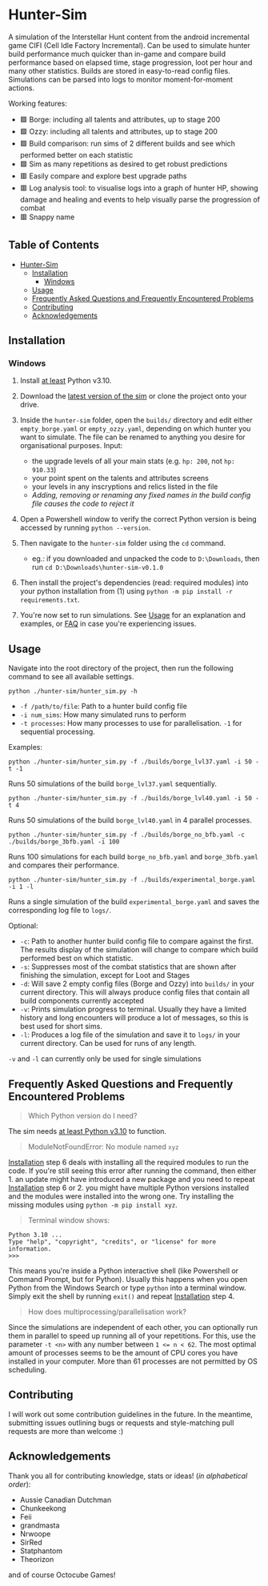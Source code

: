# Hunter-Sim

A simulation of the Interstellar Hunt content from the android incremental game CIFI (Cell Idle Factory Incremental). Can be used to simulate hunter build performance much quicker than in-game and compare build performance based on elapsed time, stage progression, loot per hour and many other statistics. Builds are stored in easy-to-read config files. Simulations can be parsed into logs to monitor moment-for-moment actions.

Working features:

- 🟩 Borge: including all talents and attributes, up to stage 200
- 🟩 Ozzy: including all talents and attributes, up to stage 200
- 🟩 Build comparison: run sims of 2 different builds and see which performed better on each statistic
- 🟩 Sim as many repetitions as desired to get robust predictions
- 🟥 Easily compare and explore best upgrade paths
- 🟥 Log analysis tool: to visualise logs into a graph of hunter HP, showing damage and healing and events to help visually parse the progression of combat
- 🟥 Snappy name

## Table of Contents

- [Hunter-Sim](#hunter-sim)
  - [Installation](#installation)
    - [Windows](#windows)
  - [Usage](#usage)
  - [Frequently Asked Questions and Frequently Encountered Problems](#frequently-asked-questions-and-frequently-encountered-problems)
  - [Contributing](#contributing)
  - [Acknowledgements](#acknowledgements)

## Installation

### Windows

1. Install <ins>at least</ins> Python v3.10.

2. Download the [latest version of the sim](https://github.com/bhnn/hunter-sim/releases) or clone the project onto your drive.

3. Inside the `hunter-sim` folder, open the `builds/` directory and edit either `empty_borge.yaml` or `empty_ozzy.yaml`, depending on which hunter you want to simulate. The file can be renamed to anything you desire for organisational purposes. Input:
    - the upgrade levels of all your main stats (e.g. `hp: 200`, not `hp: 910.33`)
    - your point spent on the talents and attributes screens
    - your levels in any inscryptions and relics listed in the file
    - *Adding, removing or renaming any fixed names in the build config file causes the code to reject it*

4. Open a Powershell window to verify the correct Python version is being accessed by running `python --version`.

5. Then navigate to the `hunter-sim` folder using the `cd` command.
    - eg.: if you downloaded and unpacked the code to `D:\Downloads`, then run `cd D:\Downloads\hunter-sim-v0.1.0`

6. Then install the project's dependencies (read: required modules) into your python installation from (1) using `python -m pip install -r requirements.txt`.

7. You're now set to run simulations. See [Usage](#usage) for an explanation and examples, or [FAQ](#faq) in case you're experiencing issues.

## Usage

Navigate into the root directory of the project, then run the following command to see all available settings.

    python ./hunter-sim/hunter_sim.py -h

- `-f /path/to/file`: Path to a hunter build config file
- `-i num_sims`: How many simulated runs to perform
- `-t processes`: How many processes to use for parallelisation. `-1` for sequential processing.

Examples:

    python ./hunter-sim/hunter_sim.py -f ./builds/borge_lvl37.yaml -i 50 -t -1
Runs 50 simulations of the build `borge_lvl37.yaml` sequentially.

    python ./hunter-sim/hunter_sim.py -f ./builds/borge_lvl40.yaml -i 50 -t 4
Runs 50 simulations of the build `borge_lvl40.yaml` in 4 parallel processes.

    python ./hunter-sim/hunter_sim.py -f ./builds/borge_no_bfb.yaml -c ./builds/borge_3bfb.yaml -i 100
Runs 100 simulations for each build `borge_no_bfb.yaml` and `borge_3bfb.yaml` and compares their performance.

    python ./hunter-sim/hunter_sim.py -f ./builds/experimental_borge.yaml -i 1 -l
Runs a single simulation of the build `experimental_borge.yaml` and saves the corresponding log file to `logs/`.

Optional:

- `-c`: Path to another hunter build config file to compare against the first. The results display of the simulation will change to compare which build performed best on which statistic.
- `-s`: Suppresses most of the combat statistics that are shown after finishing the simulation, except for Loot and Stages
- `-d`: Will save 2 empty config files (Borge and Ozzy) into `builds/` in your current directory. This will always produce config files that contain all build components currently accepted
- `-v`: Prints simulation progress to terminal. Usually they have a limited history and long encounters will produce a lot of messages, so this is best used for short sims.
- `-l`: Produces a log file of the simulation and save it to `logs/` in your current directory. Can be used for runs of any length.

`-v` and `-l` can currently only be used for single simulations

## Frequently Asked Questions and Frequently Encountered Problems

> Which Python version do I need?

The sim needs <ins>at least Python v3.10</ins> to function.

> ModuleNotFoundError: No module named `xyz`

[Installation](#installation) step 6 deals with installing all the required modules to run the code. If you're still seeing this error after running the command, then either 1. an update might have introduced a new package and you need to repeat [Installation](#installation) step 6 or 2. you might have multiple Python versions installed and the modules were installed into the wrong one. Try installing the missing modules using `python -m pip install xyz`.

> Terminal window shows:

    Python 3.10 ...
    Type "help", "copyright", "credits", or "license" for more information.
    >>>
This means you're inside a Python interactive shell (like Powershell or Command Prompt, but for Python). Usually this happens when you open Python from the Windows Search or type `python` into a terminal window. Simply exit the shell by running `exit()` and repeat [Installation](#installation) step 4.

> How does multiprocessing/parallelisation work?

Since the simulations are independent of each other, you can optionally run them in parallel to speed up running all of your repetitions. For this, use the parameter `-t <n>` with any number between `1 <= n < 62`. The most optimal amount of processes seems to be the amount of CPU cores you have installed in your computer. More than 61 processes are not permitted by OS scheduling.

## Contributing

I will work out some contribution guidelines in the future. In the meantime, submitting issues outlining bugs or requests and style-matching pull requests are more than welcome :)

## Acknowledgements

Thank you all for contributing knowledge, stats or ideas! (*in alphabetical order*):

- Aussie Canadian Dutchman
- Chunkeekong
- Feii
- grandmasta
- Nrwoope
- SirRed
- Statphantom
- Theorizon

and of course Octocube Games!
